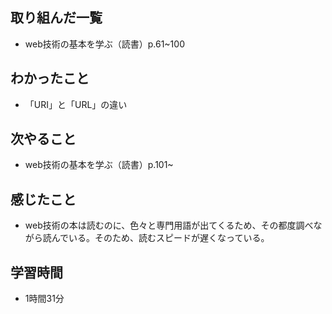 ## 取り組んだ一覧
- web技術の基本を学ぶ（読書）p.61~100
## わかったこと
- 「URI」と「URL」の違い
## 次やること
- web技術の基本を学ぶ（読書）p.101~
## 感じたこと
- web技術の本は読むのに、色々と専門用語が出てくるため、その都度調べながら読んでいる。そのため、読むスピードが遅くなっている。
## 学習時間
- 1時間31分
